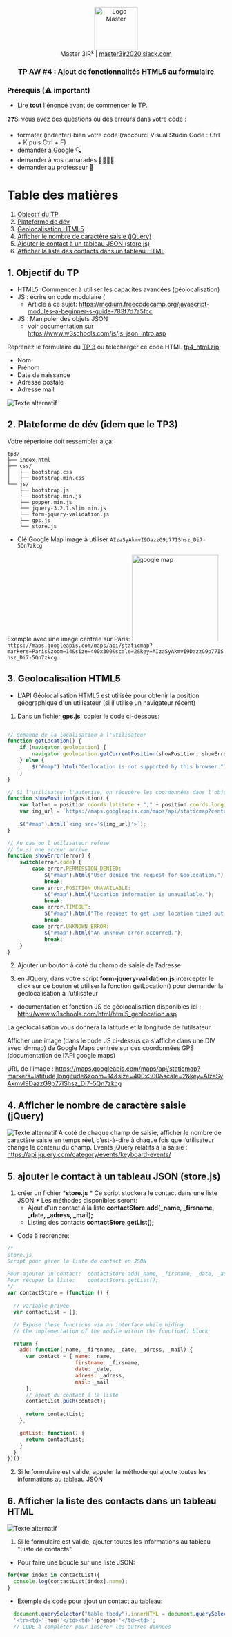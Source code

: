 <p align="center">
  <a href="https://master3ir2020.slack.com/messages/aw">
     <img src="https://github.com/bilelz/tpaw/blob/master/galilee.png?raw=true" alt="Logo Master" width=100/>
  </a>  
  <br/>
  Master 3IR² | <a href="https://master3ir2020.slack.com/messages/aw">master3ir2020.slack.com</a>
<h3 align="center">TP AW #4 : 
Ajout de fonctionnalités HTML5 au formulaire
</h3>
</p>

### Prérequis (⚠️ important)

* Lire **tout** l'énoncé  avant de commencer le TP.

❓❓Si vous avez des questions ou des erreurs dans votre code : 
* formater (indenter) bien votre code (raccourci Visual Studio Code : Ctrl + K puis Ctrl + F)
* demander à Google 🔍
* demander à vos camarades 👩‍🎓👨‍🎓
* demander au professeur 🙋

Table des matières
=================

  1. [Objectif du TP](#1-objectif-du-tp)
  2. [Plateforme de dév](#2-plateforme-de-dév-idem-que-le-tp3)
  3. [Geolocalisation HTML5](#3-geolocalisation-html5)
  4. [Afficher le nombre de caractère saisie (jQuery)](#4-afficher-le-nombre-de-caractère-saisie-jquery)
  5. [Ajouter le contact à un tableau JSON (store.js)](#5-ajouter-le-contact-à-un-tableau-json-storejs)
  6. [Afficher la liste des contacts dans un tableau HTML](#6-afficher-la-liste-des-contacts-dans-un-tableau-html)
  
  
## 1. Objectif du TP
* HTML5: Commencer à utiliser les capacités avancées (géolocalisation)
* JS : écrire un code modulaire (
  * Article à ce sujet: https://medium.freecodecamp.org/javascript-modules-a-beginner-s-guide-783f7d7a5fcc
* JS : Manipuler des objets JSON 
  * voir documentation sur  https://www.w3schools.com/js/js_json_intro.asp



Reprenez le formulaire du [TP 3](../tp3/) ou télécharger ce code HTML [tp4_html.zip](tp4_html.zip?raw=true):
* Nom
* Prénom 
* Date de naissance
* Adresse postale
* Adresse mail

![Texte alternatif](tp4.PNG "texte pour le titre, facultatif")   

## 2. Plateforme de dév (idem que le TP3)

Votre répertoire doit ressembler à ça:


```
tp3/
├── index.html
├── css/
│   ├── bootstrap.css
│   ├── bootstrap.min.css
└── js/
    ├── bootstrap.js
    └── bootstrap.min.js
    ├── popper.min.js
    └── jquery-3.2.1.slim.min.js   
    └── form-jquery-validation.js
    └── gps.js
    └── store.js
```

* Clé Google Map Image à utiliser
```AIzaSyAkmvI9DazzG9p77IShsz_Di7-5Qn7zkcg```

Exemple avec une image centrée sur Paris: <a href="https://maps.googleapis.com/maps/api/staticmap?markers=Paris&zoom=14&size=400x300&scale=2&key=AIzaSyAkmvI9DazzG9p77IShsz_Di7-5Qn7zkcg">
<img src="https://maps.googleapis.com/maps/api/staticmap?markers=Paris&zoom=14&size=400x300&scale=2&key=AIzaSyAkmvI9DazzG9p77IShsz_Di7-5Qn7zkcg" alt='google map' width=200/>
</a><br/>
```https://maps.googleapis.com/maps/api/staticmap?markers=Paris&zoom=14&size=400x300&scale=2&key=AIzaSyAkmvI9DazzG9p77IShsz_Di7-5Qn7zkcg```


## 3. Geolocalisation HTML5
  * L'API Géolocalisation HTML5  est utilisée pour obtenir la position géographique d'un utilisateur (si il utilise un navigateur récent)
  
  1. Dans un fichier **gps.js**, copier le code ci-dessous: 
```javascript

// demande de la localisation à l'utilisateur
function getLocation() {
    if (navigator.geolocation) {
        navigator.geolocation.getCurrentPosition(showPosition, showError);
    } else {
        $("#map").html("Geolocation is not supported by this browser.");
    }
}

// Si l"utilisateur l'autorise, on récupère les coordonnées dans l'objet "position"
function showPosition(position) {
    var latlon = position.coords.latitude + "," + position.coords.longitude;
    var img_url = `https://maps.googleapis.com/maps/api/staticmap?center=${latlon}&zoom=14&size=400x300&key=AIzaSyAkmvI9DazzG9p77IShsz_Di7-5Qn7zkcg`;
    
    $("#map").html(`<img src='${img_url}'>`);
}

// Au cas ou l'utilisateur refuse
// Ou si une erreur arrive
function showError(error) {
    switch(error.code) {
        case error.PERMISSION_DENIED:
            $("#map").html("User denied the request for Geolocation.");
            break;
        case error.POSITION_UNAVAILABLE:
            $("#map").html("Location information is unavailable.");
            break;
        case error.TIMEOUT:
            $("#map").html("The request to get user location timed out.");
            break;
        case error.UNKNOWN_ERROR:
            $("#map").html("An unknown error occurred.");
            break;
    }
}
```

  2. Ajouter un bouton à coté du champ de saisie de l’adresse 

  3. en JQuery, dans votre script **form-jquery-validation.js** intercepter le click sur ce bouton et utiliser la fonction getLocation() pour demander la géolocalisation à l’utilisateur

  * documentation et fonction JS de géolocalisation disponibles ici : http://www.w3schools.com/html/html5_geolocation.asp
  
La géolocalisation vous donnera la latitude et la longitude de l’utilsateur.

Afficher une image (dans le code JS ci-dessus ça s'affiche dans une DIV avec id=map) de Google Maps centrée sur ces coordonnées GPS (documentation de l’API google maps)

URL de l’image : https://maps.googleapis.com/maps/api/staticmap?markers=latitude,longitude&zoom=14&size=400x300&scale=2&key=AIzaSyAkmvI9DazzG9p77IShsz_Di7-5Qn7zkcg

## 4. Afficher le nombre de caractère saisie (jQuery)
![Texte alternatif](image3.png "texte pour le titre, facultatif")
A coté de chaque champ de saisie, afficher le nombre de caractère saisie en temps réel, c’est-à-dire à chaque fois que l’utilisateur change le contenu du champ.
Events jQuery relatifs à la saisie : https://api.jquery.com/category/events/keyboard-events/

<!---
## 5. Stockage du formulaire dans le LocalStorage du navigateur

![Texte alternatif](image1.png "texte pour le titre, facultatif")   

1. Au click sur le bouton “Valider” du formulaire, enregistrer les valeurs de tous les champs de saisie dans le localStorage du navigateur
2. Afficher un message “Bravo! Le formulaire est sauvegardé.” à l’utilisateur.

HTML Local storage permet de stocker des données dans le navigateur web (comme les cookies) via une combinaison clé:valeur (key:value)
Exemple

* Pour stocker la valeur “smith” dans la clé “lastname” :  
```js
localStorage.setItem("lastname", "Smith");
```
* Pour lire la valeur de la clé  :
```js
var prenom = localStorage.getItem("lastname");
```

* Documentation : http://www.w3schools.com/html/html5_webstorage.asp
-->

## 5. ajouter le contact à un tableau JSON (store.js)
  1. créer un fichier ***store.js**
    * Ce script stockera le contact dans une liste JSON
    * Les méthodes disponibles seront:
      * Ajout d'un contact à la liste **contactStore.add(_name, _firsname, _date, _adress, _mail);**
      * Listing des contacts **contactStore.getList();**
 
 * Code à reprendre:
```js
/*
store.js
Script pour gérer la liste de contact en JSON

Pour ajouter un contact:  contactStore.add(_name, _firsname, _date, _adress, _mail);
Pour récuper la liste:    contactStore.getList();
*/
var contactStore = (function () {
    
  // variable privée
  var contactList = [];

  // Expose these functions via an interface while hiding
  // the implementation of the module within the function() block

  return {
    add: function(_name, _firsname, _date, _adress, _mail) {
      var contact = { name: _name,
                      firstname: _firsname,
                      date: _date,
                      adress: _adress,
                      mail: _mail
      };
      // ajout du contact à la liste
      contactList.push(contact);
        
      return contactList;
    },

    getList: function() {
      return contactList;
    }
  }
})();
```
    
  2. Si le formulaire est valide, appeler la méthode qui ajoute toutes les informations au tableau JSON  


## 6. Afficher la liste des contacts dans un tableau HTML
![Texte alternatif](tp4.PNG "texte pour le titre, facultatif")   

  1. Si le formulaire est valide, ajouter toutes les informations au tableau "Liste de contacts"
  
* Pour faire une boucle sur une liste JSON:

```js
for(var index in contactList){
  console.log(contactList[index].name);
}
```

* Exemple de code pour ajout un contact au tableau:
```js
  document.querySelector("table tbody").innerHTML = document.querySelector("table tbody").innerHTML +
  '<tr><td>'+nom+'</td><td>'+prenom+'</td><td>';
  // CODE à compléter pour insérer les autres données
```

